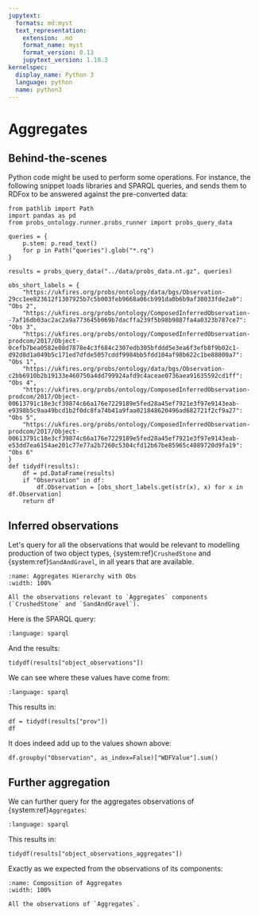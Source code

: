 ```yaml
---
jupytext:
  formats: md:myst
  text_representation:
    extension: .md
    format_name: myst
    format_version: 0.13
    jupytext_version: 1.10.3
kernelspec:
  display_name: Python 3
  language: python
  name: python3
---
```


# Aggregates

## Behind-the-scenes

Python code might be used to perform some operations.
For instance, the following snippet loads libraries and SPARQL queries, and sends them to RDFox to be answered against the pre-converted data:

```{code-cell} ipython3
from pathlib import Path
import pandas as pd
from probs_ontology.runner.probs_runner import probs_query_data

queries = {
    p.stem: p.read_text()
    for p in Path("queries").glob("*.rq")
}

results = probs_query_data("../data/probs_data.nt.gz", queries)
```

```{code-cell} ipython3
obs_short_labels = {
    "https://ukfires.org/probs/ontology/data/bgs/Observation-29cc1ee823612f1307925b7c5b003feb9668a06cb991da0b6b9af30033fde2a0": "Obs 2",
    "https://ukfires.org/probs/ontology/ComposedInferredObservation--7af16db03ac2ac2a9a773645b069b7dacffa239f5b98b9887fa4a0323b787ce7": "Obs 3",
    "https://ukfires.org/probs/ontology/ComposedInferredObservation-prodcom/2017/Object-0cefb7bea0582e08d7878e4c3f684c2307edb305bfddd5e3ea6f3efb8f9b02c1-d92d8d1a049b5c171ed7dfde5057cddf9984bb5fdd104af98b622c1be88800a7": "Obs 1",
    "https://ukfires.org/probs/ontology/data/bgs/Observation-c2bb6910b2b19133e460750a4dd799924afd9c4aceae0736aea91635592cd1ff": "Obs 4",
    "https://ukfires.org/probs/ontology/ComposedInferredObservation-prodcom/2017/Object-00613791c18e3cf39874c66a176e7229189e5fed28a45ef7921e3f97e9143eab-e9398b5c9aa49bcd1b2f0dc8fa74b41a9faa021848620496ad682721f2cf9a27": "Obs 5",
    "https://ukfires.org/probs/ontology/ComposedInferredObservation-prodcom/2017/Object-00613791c18e3cf39874c66a176e7229189e5fed28a45ef7921e3f97e9143eab-e53dd7ea6154ae201c77e77a2b7260c5304cfd12b67be85965c4089720d9fa19": "Obs 6"
}
def tidydf(results):
    df = pd.DataFrame(results)
    if "Observation" in df:
        df.Observation = [obs_short_labels.get(str(x), x) for x in df.Observation]
    return df
```

## Inferred observations

Let's query for all the observations that would be relevant to modelling production of two object types, {system:ref}`CrushedStone` and {system:ref}`SandAndGravel`, in all years that are available.

```{figure} figures/Aggregates_Hierarchy_with_Obs.svg
:name: Aggregates Hierarchy with Obs
:width: 100%

All the observations relevant to `Aggregates` components (`CrushedStone` and `SandAndGravel`).
```

Here is the SPARQL query:

```{literalinclude} queries/object_observations.rq
:language: sparql
```

And the results:

```{code-cell} ipython3
tidydf(results["object_observations"])
```

We can see where these values have come from:

```{literalinclude} queries/prov.rq
:language: sparql
```

This results in:

```{code-cell} ipython3
df = tidydf(results["prov"])
df
```

It does indeed add up to the values shown above:

```{code-cell} ipython3
df.groupby("Observation", as_index=False)["WDFValue"].sum()
```

## Further aggregation

We can further query for the aggregates observations of {system:ref}`Aggregates`:

```{literalinclude} queries/object_observations_aggregates.rq
:language: sparql
```

This results in:

```{code-cell} ipython3
tidydf(results["object_observations_aggregates"])
```

Exactly as we expected from the observations of its components:

```{figure} figures/Composition_of_Aggregates.svg
:name: Composition of Aggregates
:width: 100%

All the observations of `Aggregates`.
```
